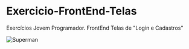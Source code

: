 # Exercicio-FrontEnd-Telas
Exercícios Jovem Programador. FrontEnd Telas de "Login e Cadastros"

![Superman](https://media.giphy.com/media/YOYtH0X9b1U8g/giphy.gif)

